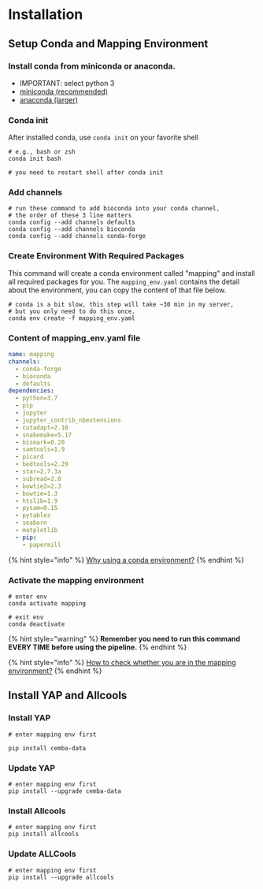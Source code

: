 # Installation

## Setup Conda and Mapping Environment

### Install conda from miniconda or anaconda.

* IMPORTANT: select python 3
* [miniconda \(recommended\)](https://conda.io/miniconda.html)
* [anaconda \(larger\)](https://www.anaconda.com/download/)

### Conda init

After installed conda, use `conda init` on your favorite shell

```text
# e.g., bash or zsh
conda init bash

# you need to restart shell after conda init
```

### Add channels

```text
# run these command to add bioconda into your conda channel, 
# the order of these 3 line matters
conda config --add channels defaults
conda config --add channels bioconda
conda config --add channels conda-forge
```

### Create Environment With Required Packages

This command will create a conda environment called "mapping" and install all required packages for you. The `mapping_env.yaml` contains the detail about the environment, you can copy the content of that file below.

```text
# conda is a bit slow, this step will take ~30 min in my server, 
# but you only need to do this once.
conda env create -f mapping_env.yaml
```

### Content of mapping\_env.yaml file

```yaml
name: mapping
channels:
  - conda-forge
  - bioconda
  - defaults
dependencies:
  - python=3.7
  - pip
  - jupyter
  - jupyter_contrib_nbextensions
  - cutadapt=2.10
  - snakemake=5.17
  - bismark=0.20
  - samtools=1.9
  - picard
  - bedtools=2.29
  - star=2.7.3a
  - subread=2.0
  - bowtie2=2.3
  - bowtie=1.3
  - htslib=1.9
  - pysam=0.15
  - pytables
  - seaborn
  - matplotlib
  - pip:
    - papermill

```

{% hint style="info" %}
[Why using a conda environment?](other/faq.md#why-using-conda-environment)
{% endhint %}

### Activate the mapping environment

```text
# enter env
conda activate mapping

# exit env
conda deactivate
```

{% hint style="warning" %}
**Remember you need to run this command EVERY TIME before using the pipeline.**
{% endhint %}

{% hint style="info" %}
[How to check whether you are in the mapping environment?](other/faq.md#how-to-check-whether-you-are-in-the-mapping-environment)
{% endhint %}

## Install YAP and Allcools

### Install YAP

```text
# enter mapping env first

pip install cemba-data
```

### Update YAP

```text
# enter mapping env first
pip install --upgrade cemba-data
```

### Install Allcools

```text
# enter mapping env first
pip install allcools
```

### Update ALLCools

```text
# enter mapping env first
pip install --upgrade allcools
```

